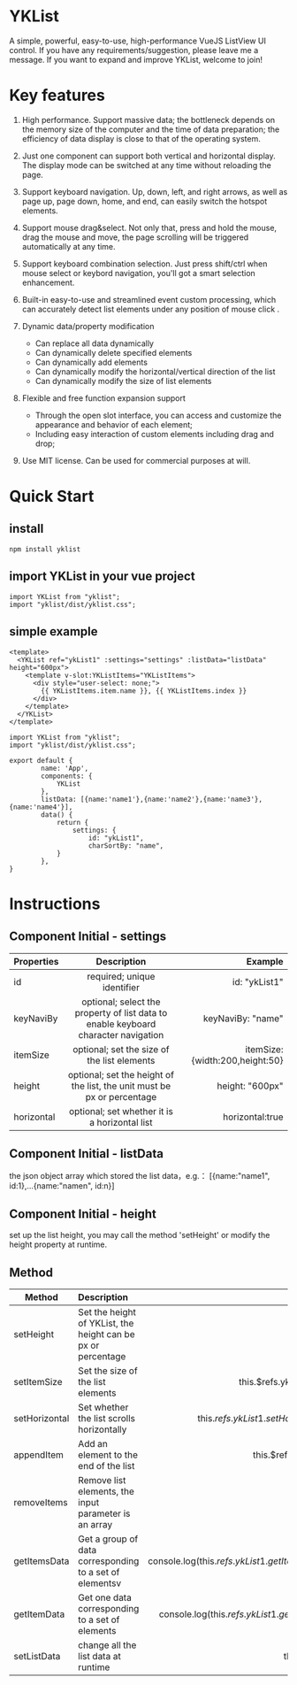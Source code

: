 # YKList
A simple, powerful, easy-to-use, high-performance VueJS ListView UI control.
If you have any requirements/suggestion, please leave me a message.
If you want to expand and improve YKList, welcome to join!

# Key features
1. High performance. Support massive data; the bottleneck depends on the memory size of the computer and the time of data preparation; the efficiency of data display is close to that of the operating system.

2. Just one component can support both vertical and horizontal display. The display mode can be switched at any time without reloading the page.

3. Support keyboard navigation. Up, down, left, and right arrows, as well as page up, page down, home, and end, can easily switch the hotspot elements.

4. Support mouse drag&select. Not only that, press and hold the mouse, drag the mouse and move, the page scrolling will be triggered automatically at any time.

5. Support keyboard combination selection. Just press shift/ctrl when mouse select or keybord navigation, you'll got a smart selection enhancement.

5. Built-in easy-to-use and streamlined event custom processing, which can accurately detect list elements under any position of mouse click .

6. Dynamic data/property modification
    + Can replace all data dynamically
    + Can dynamically delete specified elements
    + Can dynamically add elements
    + Can dynamically modify the horizontal/vertical direction of the list
    + Can dynamically modify the size of list elements

7. Flexible and free function expansion support
    + Through the open slot interface, you can access and customize the appearance and behavior of each element;
    + Including easy interaction of custom elements including drag and drop;
    
8. Use MIT license. Can be used for commercial purposes at will.   



# Quick Start
## install

    npm install yklist

## import YKList in your vue project    

    import YKList from "yklist";
    import "yklist/dist/yklist.css";

## simple example
```
<template>
  <YKList ref="ykList1" :settings="settings" :listData="listData" height="600px">
    <template v-slot:YKListItems="YKListItems">
      <div style="user-select: none;">
        {{ YKListItems.item.name }}, {{ YKListItems.index }}
      </div>
    </template>
  </YKList>
</template>

import YKList from "yklist";
import "yklist/dist/yklist.css";

export default {
		name: 'App',
		components: {
			YKList
		},
        listData: [{name:'name1'},{name:'name2'},{name:'name3'},{name:'name4'}],
		data() {
			return {
				settings: {
					id: "ykList1",
                    charSortBy: "name",
			}
		},
}		
```

# Instructions

## Component Initial - settings

Properties|Description|Example
--|:--:|--:
id|required;  unique identifier|id: "ykList1"
keyNaviBy|optional; select the property of list data to enable keyboard character navigation|keyNaviBy: "name"
itemSize|optional; set the size of the list elements|itemSize: {width:200,height:50}
height|optional; set the height of the list, the unit must be px or percentage|height: "600px"
horizontal|optional; set whether it is a horizontal list|horizontal:true

## Component Initial - listData
the json object array which stored the list data，e.g.：
[{name:"name1", id:1},...{name:"namen", id:n}]

## Component Initial - height
set up the list height, you may call the method 'setHeight' or modify the height property at runtime.

## Method
Method|Description|Example
--|:--|--:
setHeight|Set the height of YKList, the height can be px or percentage| this.$refs.ykList1.setHeight("800px");
setItemSize|Set the size of the list elements| this.$refs.ykList1.setItemSize({width:200, height:36});
setHorizontal|Set whether the list scrolls horizontally|this.$refs.ykList1.setHorizontal(!this.$refs.ykList1.getHorizontal());
appendItem|Add an element to the end of the list|this.$refs.ykList1.appendItem({name: 'yklist123'});
removeItems|Remove list elements, the input parameter is an array||this.$refs.ykList1.removeItems(this.$refs.ykList1.getSelectedItems());
getItemsData|Get a group of data corresponding to a set of elementsv|console.log(this.$refs.ykList1.getItems(this.$refs.ykList1.getSelectedItems()));
getItemData|Get one data corresponding to a set of elements|console.log(this.$refs.ykList1.getItemData(this.$refs.ykList1.getHotItem()));
setListData|change all the list data at runtime|this.$refs.ykList1.setListData(newListData);


